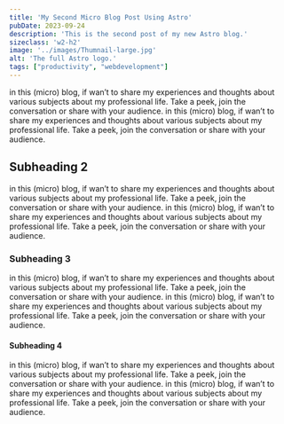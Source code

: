 ```yaml
---
title: 'My Second Micro Blog Post Using Astro'
pubDate: 2023-09-24
description: 'This is the second post of my new Astro blog.'
sizeclass: 'w2-h2'
image: '../images/Thumnail-large.jpg'
alt: 'The full Astro logo.'
tags: ["productivity", "webdevelopment"]
---
```


in this (micro) blog, if wan’t to share my experiences and thoughts about various subjects about my professional life. Take a peek, join the conversation or share with your audience. in this (micro) blog, if wan’t to share my experiences and thoughts about various subjects about my professional life. Take a peek, join the conversation or share with your audience.

## Subheading 2

in this (micro) blog, if wan’t to share my experiences and thoughts about various subjects about my professional life. Take a peek, join the conversation or share with your audience. in this (micro) blog, if wan’t to share my experiences and thoughts about various subjects about my professional life. Take a peek, join the conversation or share with your audience.

### Subheading 3

in this (micro) blog, if wan’t to share my experiences and thoughts about various subjects about my professional life. Take a peek, join the conversation or share with your audience. in this (micro) blog, if wan’t to share my experiences and thoughts about various subjects about my professional life. Take a peek, join the conversation or share with your audience.

#### Subheading 4

in this (micro) blog, if wan’t to share my experiences and thoughts about various subjects about my professional life. Take a peek, join the conversation or share with your audience. in this (micro) blog, if wan’t to share my experiences and thoughts about various subjects about my professional life. Take a peek, join the conversation or share with your audience.